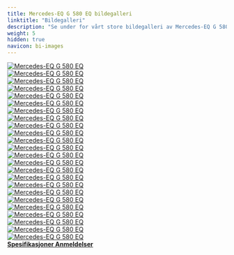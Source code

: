 ```yaml
---
title: Mercedes-EQ G 580 EQ bildegalleri
linktitle: "Bildegalleri"
description: "Se under for vårt store bildegalleri av Mercedes-EQ G 580 EQ. Klikk på bildene for høyoppløselige versjoner."
weight: 5
hidden: true
navicon: bi-images
---
```

<!-- markdownlint-disable MD033 -->
<div class="row" id ="my-gallery">
	<div class="pswp-grid-item col-6 col-md-4">
		<a href="https://media.evkx.net/multimedia/models/mercedes/g/g_580_eq/details_1.jpg"
data-pswp-src="https://media.evkx.net/multimedia/models/mercedes/g/g_580_eq/details_1.jpg"
data-pswp-width="3000"
data-pswp-height="1999" 
target="_blank">
			<img src="https://media.evkx.net/multimedia/models/mercedes/g/g_580_eq/details_1_xst.jpg" alt="Mercedes-EQ G 580 EQ" class="img-fluid " />
		</a>
	</div>
	<div class="pswp-grid-item col-6 col-md-4">
		<a href="https://media.evkx.net/multimedia/models/mercedes/g/g_580_eq/details_2.jpg"
data-pswp-src="https://media.evkx.net/multimedia/models/mercedes/g/g_580_eq/details_2.jpg"
data-pswp-width="3000"
data-pswp-height="1999" 
target="_blank">
			<img src="https://media.evkx.net/multimedia/models/mercedes/g/g_580_eq/details_2_xst.jpg" alt="Mercedes-EQ G 580 EQ" class="img-fluid " />
		</a>
	</div>
	<div class="pswp-grid-item col-6 col-md-4">
		<a href="https://media.evkx.net/multimedia/models/mercedes/g/g_580_eq/dynamic_1.jpg"
data-pswp-src="https://media.evkx.net/multimedia/models/mercedes/g/g_580_eq/dynamic_1.jpg"
data-pswp-width="3000"
data-pswp-height="2000" 
target="_blank">
			<img src="https://media.evkx.net/multimedia/models/mercedes/g/g_580_eq/dynamic_1_xst.jpg" alt="Mercedes-EQ G 580 EQ" class="img-fluid " />
		</a>
	</div>
	<div class="pswp-grid-item col-6 col-md-4">
		<a href="https://media.evkx.net/multimedia/models/mercedes/g/g_580_eq/dynamic_2.jpg"
data-pswp-src="https://media.evkx.net/multimedia/models/mercedes/g/g_580_eq/dynamic_2.jpg"
data-pswp-width="3000"
data-pswp-height="1999" 
target="_blank">
			<img src="https://media.evkx.net/multimedia/models/mercedes/g/g_580_eq/dynamic_2_xst.jpg" alt="Mercedes-EQ G 580 EQ" class="img-fluid " />
		</a>
	</div>
	<div class="pswp-grid-item col-6 col-md-4">
		<a href="https://media.evkx.net/multimedia/models/mercedes/g/g_580_eq/dynamic_3.jpg"
data-pswp-src="https://media.evkx.net/multimedia/models/mercedes/g/g_580_eq/dynamic_3.jpg"
data-pswp-width="3000"
data-pswp-height="1999" 
target="_blank">
			<img src="https://media.evkx.net/multimedia/models/mercedes/g/g_580_eq/dynamic_3_xst.jpg" alt="Mercedes-EQ G 580 EQ" class="img-fluid " />
		</a>
	</div>
	<div class="pswp-grid-item col-6 col-md-4">
		<a href="https://media.evkx.net/multimedia/models/mercedes/g/g_580_eq/dynamic_4.jpg"
data-pswp-src="https://media.evkx.net/multimedia/models/mercedes/g/g_580_eq/dynamic_4.jpg"
data-pswp-width="3000"
data-pswp-height="1999" 
target="_blank">
			<img src="https://media.evkx.net/multimedia/models/mercedes/g/g_580_eq/dynamic_4_xst.jpg" alt="Mercedes-EQ G 580 EQ" class="img-fluid " />
		</a>
	</div>
	<div class="pswp-grid-item col-6 col-md-4">
		<a href="https://media.evkx.net/multimedia/models/mercedes/g/g_580_eq/dynamic_5.jpg"
data-pswp-src="https://media.evkx.net/multimedia/models/mercedes/g/g_580_eq/dynamic_5.jpg"
data-pswp-width="3000"
data-pswp-height="2001" 
target="_blank">
			<img src="https://media.evkx.net/multimedia/models/mercedes/g/g_580_eq/dynamic_5_xst.jpg" alt="Mercedes-EQ G 580 EQ" class="img-fluid " />
		</a>
	</div>
	<div class="pswp-grid-item col-6 col-md-4">
		<a href="https://media.evkx.net/multimedia/models/mercedes/g/g_580_eq/exterior_1.jpg"
data-pswp-src="https://media.evkx.net/multimedia/models/mercedes/g/g_580_eq/exterior_1.jpg"
data-pswp-width="3000"
data-pswp-height="2000" 
target="_blank">
			<img src="https://media.evkx.net/multimedia/models/mercedes/g/g_580_eq/exterior_1_xst.jpg" alt="Mercedes-EQ G 580 EQ" class="img-fluid " />
		</a>
	</div>
	<div class="pswp-grid-item col-6 col-md-4">
		<a href="https://media.evkx.net/multimedia/models/mercedes/g/g_580_eq/exterior_2.jpg"
data-pswp-src="https://media.evkx.net/multimedia/models/mercedes/g/g_580_eq/exterior_2.jpg"
data-pswp-width="3000"
data-pswp-height="2001" 
target="_blank">
			<img src="https://media.evkx.net/multimedia/models/mercedes/g/g_580_eq/exterior_2_xst.jpg" alt="Mercedes-EQ G 580 EQ" class="img-fluid " />
		</a>
	</div>
	<div class="pswp-grid-item col-6 col-md-4">
		<a href="https://media.evkx.net/multimedia/models/mercedes/g/g_580_eq/exterior_3.jpg"
data-pswp-src="https://media.evkx.net/multimedia/models/mercedes/g/g_580_eq/exterior_3.jpg"
data-pswp-width="3000"
data-pswp-height="1999" 
target="_blank">
			<img src="https://media.evkx.net/multimedia/models/mercedes/g/g_580_eq/exterior_3_xst.jpg" alt="Mercedes-EQ G 580 EQ" class="img-fluid " />
		</a>
	</div>
	<div class="pswp-grid-item col-6 col-md-4">
		<a href="https://media.evkx.net/multimedia/models/mercedes/g/g_580_eq/exterio_4.jpg"
data-pswp-src="https://media.evkx.net/multimedia/models/mercedes/g/g_580_eq/exterio_4.jpg"
data-pswp-width="3000"
data-pswp-height="2001" 
target="_blank">
			<img src="https://media.evkx.net/multimedia/models/mercedes/g/g_580_eq/exterio_4_xst.jpg" alt="Mercedes-EQ G 580 EQ" class="img-fluid " />
		</a>
	</div>
	<div class="pswp-grid-item col-6 col-md-4">
		<a href="https://media.evkx.net/multimedia/models/mercedes/g/g_580_eq/frontseats_1.jpg"
data-pswp-src="https://media.evkx.net/multimedia/models/mercedes/g/g_580_eq/frontseats_1.jpg"
data-pswp-width="3000"
data-pswp-height="1999" 
target="_blank">
			<img src="https://media.evkx.net/multimedia/models/mercedes/g/g_580_eq/frontseats_1_xst.jpg" alt="Mercedes-EQ G 580 EQ" class="img-fluid " />
		</a>
	</div>
	<div class="pswp-grid-item col-6 col-md-4">
		<a href="https://media.evkx.net/multimedia/models/mercedes/g/g_580_eq/groundclearance_1.jpg"
data-pswp-src="https://media.evkx.net/multimedia/models/mercedes/g/g_580_eq/groundclearance_1.jpg"
data-pswp-width="3000"
data-pswp-height="1999" 
target="_blank">
			<img src="https://media.evkx.net/multimedia/models/mercedes/g/g_580_eq/groundclearance_1_xst.jpg" alt="Mercedes-EQ G 580 EQ" class="img-fluid " />
		</a>
	</div>
	<div class="pswp-grid-item col-6 col-md-4">
		<a href="https://media.evkx.net/multimedia/models/mercedes/g/g_580_eq/headlights_1.jpg"
data-pswp-src="https://media.evkx.net/multimedia/models/mercedes/g/g_580_eq/headlights_1.jpg"
data-pswp-width="3000"
data-pswp-height="1999" 
target="_blank">
			<img src="https://media.evkx.net/multimedia/models/mercedes/g/g_580_eq/headlights_1_xst.jpg" alt="Mercedes-EQ G 580 EQ" class="img-fluid " />
		</a>
	</div>
	<div class="pswp-grid-item col-6 col-md-4">
		<a href="https://media.evkx.net/multimedia/models/mercedes/g/g_580_eq/main_1.jpg"
data-pswp-src="https://media.evkx.net/multimedia/models/mercedes/g/g_580_eq/main_1.jpg"
data-pswp-width="3000"
data-pswp-height="1999" 
target="_blank">
			<img src="https://media.evkx.net/multimedia/models/mercedes/g/g_580_eq/main_1_xst.jpg" alt="Mercedes-EQ G 580 EQ" class="img-fluid " />
		</a>
	</div>
	<div class="pswp-grid-item col-6 col-md-4">
		<a href="https://media.evkx.net/multimedia/models/mercedes/g/g_580_eq/offroad_1.jpg"
data-pswp-src="https://media.evkx.net/multimedia/models/mercedes/g/g_580_eq/offroad_1.jpg"
data-pswp-width="3000"
data-pswp-height="1999" 
target="_blank">
			<img src="https://media.evkx.net/multimedia/models/mercedes/g/g_580_eq/offroad_1_xst.jpg" alt="Mercedes-EQ G 580 EQ" class="img-fluid " />
		</a>
	</div>
	<div class="pswp-grid-item col-6 col-md-4">
		<a href="https://media.evkx.net/multimedia/models/mercedes/g/g_580_eq/offroad_2.jpg"
data-pswp-src="https://media.evkx.net/multimedia/models/mercedes/g/g_580_eq/offroad_2.jpg"
data-pswp-width="3000"
data-pswp-height="1999" 
target="_blank">
			<img src="https://media.evkx.net/multimedia/models/mercedes/g/g_580_eq/offroad_2_xst.jpg" alt="Mercedes-EQ G 580 EQ" class="img-fluid " />
		</a>
	</div>
	<div class="pswp-grid-item col-6 col-md-4">
		<a href="https://media.evkx.net/multimedia/models/mercedes/g/g_580_eq/offroad_3.jpg"
data-pswp-src="https://media.evkx.net/multimedia/models/mercedes/g/g_580_eq/offroad_3.jpg"
data-pswp-width="3000"
data-pswp-height="1999" 
target="_blank">
			<img src="https://media.evkx.net/multimedia/models/mercedes/g/g_580_eq/offroad_3_xst.jpg" alt="Mercedes-EQ G 580 EQ" class="img-fluid " />
		</a>
	</div>
	<div class="pswp-grid-item col-6 col-md-4">
		<a href="https://media.evkx.net/multimedia/models/mercedes/g/g_580_eq/screens_1.jpg"
data-pswp-src="https://media.evkx.net/multimedia/models/mercedes/g/g_580_eq/screens_1.jpg"
data-pswp-width="3000"
data-pswp-height="2000" 
target="_blank">
			<img src="https://media.evkx.net/multimedia/models/mercedes/g/g_580_eq/screens_1_xst.jpg" alt="Mercedes-EQ G 580 EQ" class="img-fluid " />
		</a>
	</div>
	<div class="pswp-grid-item col-6 col-md-4">
		<a href="https://media.evkx.net/multimedia/models/mercedes/g/g_580_eq/screens_2.jpg"
data-pswp-src="https://media.evkx.net/multimedia/models/mercedes/g/g_580_eq/screens_2.jpg"
data-pswp-width="3000"
data-pswp-height="2000" 
target="_blank">
			<img src="https://media.evkx.net/multimedia/models/mercedes/g/g_580_eq/screens_2_xst.jpg" alt="Mercedes-EQ G 580 EQ" class="img-fluid " />
		</a>
	</div>
	<div class="pswp-grid-item col-6 col-md-4">
		<a href="https://media.evkx.net/multimedia/models/mercedes/g/g_580_eq/screens_3.jpg"
data-pswp-src="https://media.evkx.net/multimedia/models/mercedes/g/g_580_eq/screens_3.jpg"
data-pswp-width="3000"
data-pswp-height="2000" 
target="_blank">
			<img src="https://media.evkx.net/multimedia/models/mercedes/g/g_580_eq/screens_3_xst.jpg" alt="Mercedes-EQ G 580 EQ" class="img-fluid " />
		</a>
	</div>
	<div class="pswp-grid-item col-6 col-md-4">
		<a href="https://media.evkx.net/multimedia/models/mercedes/g/g_580_eq/screens_4.jpg"
data-pswp-src="https://media.evkx.net/multimedia/models/mercedes/g/g_580_eq/screens_4.jpg"
data-pswp-width="3000"
data-pswp-height="2000" 
target="_blank">
			<img src="https://media.evkx.net/multimedia/models/mercedes/g/g_580_eq/screens_4_xst.jpg" alt="Mercedes-EQ G 580 EQ" class="img-fluid " />
		</a>
	</div>
	<div class="pswp-grid-item col-6 col-md-4">
		<a href="https://media.evkx.net/multimedia/models/mercedes/g/g_580_eq/secondrowseats_1.jpg"
data-pswp-src="https://media.evkx.net/multimedia/models/mercedes/g/g_580_eq/secondrowseats_1.jpg"
data-pswp-width="3000"
data-pswp-height="1999" 
target="_blank">
			<img src="https://media.evkx.net/multimedia/models/mercedes/g/g_580_eq/secondrowseats_1_xst.jpg" alt="Mercedes-EQ G 580 EQ" class="img-fluid " />
		</a>
	</div>
	<div class="pswp-grid-item col-6 col-md-4">
		<a href="https://media.evkx.net/multimedia/models/mercedes/g/g_580_eq/wheels_1.jpg"
data-pswp-src="https://media.evkx.net/multimedia/models/mercedes/g/g_580_eq/wheels_1.jpg"
data-pswp-width="3000"
data-pswp-height="1999" 
target="_blank">
			<img src="https://media.evkx.net/multimedia/models/mercedes/g/g_580_eq/wheels_1_xst.jpg" alt="Mercedes-EQ G 580 EQ" class="img-fluid " />
		</a>
	</div>
</div>
<script type="module">
  import PhotoSwipeLightbox from '/js/photoswipe-lightbox.esm.js';
    const lightbox = new PhotoSwipeLightbox({
       gallery: '#my-gallery',
        children: 'a',
        pswpModule: () => import('/js/photoswipe.esm.js')
    });
lightbox.init();
</script>
<div class="mt-3 mb-3">
<a href="../specifications/" class="text-decoration-none text-black">
<strong><i class="bi-arrow-left"></i> Spesifikasjoner </strong>
</a>
<a href="../reviews/" class="text-decoration-none text-black float-end">
<strong>Anmeldelser <i class="bi-arrow-right"></i></strong>
</a>
</div>
